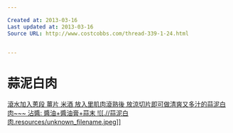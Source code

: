 ```yaml
---

Created at: 2013-03-16
Last updated at: 2013-03-16
Source URL: http://www.costcobbs.com/thread-339-1-24.html


---
```


# 蒜泥白肉


[滾水加入蔥段 薑片 米酒
放入里肌肉滾熟後 放涼切片即可做清爽又多汁的蒜泥白肉~~~
沾醬: 醬油+醬油膏+蒜末
![[.//蒜泥白肉.resources/unknown_filename.jpeg]]](http://www.costcobbs.com/forum.php?mod=redirect&amp;goto=findpost&amp;ptid=339&amp;pid=2476)

